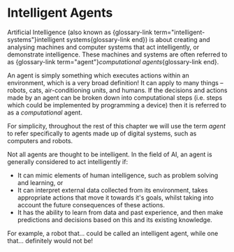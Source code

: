 # Intelligent Agents

Artificial Intelligence (also known as {glossary-link term="intelligent-systems"}intelligent systems{glossary-link end}) is about creating and analysing machines and computer systems that act intelligently, or demonstrate intelligence. These machines and systems are often referred to as {glossary-link term="agent"}*computational agents*{glossary-link end}.

An agent is simply something which executes actions within an environment, which is a very broad definition! It can apply to many things &ndash; robots, cats, air-conditioning units, and humans.
If the decisions and actions made by an agent can be broken down into computational steps (i.e. steps which could be implemented by programming a device) then it is referred to as a *computational* agent.
<!-- Could add some stuff here about natural vs artificial intelligent agents -->
For simplicity, throughout the rest of this chapter we will use the term *agent* to refer specifically to agents made up of digital systems, such as computers and robots.

Not all agents are thought to be intelligent. In the field of AI, an agent is generally considered to act intelligently if:

- It can mimic elements of human intelligence, such as problem solving and learning, or
- It can interpret external data collected from its environment, takes appropriate actions that move it towards it's goals, whilst taking into account the future consequences of these actions.
- It has the ability to learn from data and past experience, and then make predictions and decisions based on this and its existing knowledge.

For example, a robot that... could be called an intelligent agent, while one that... definitely would not be!
